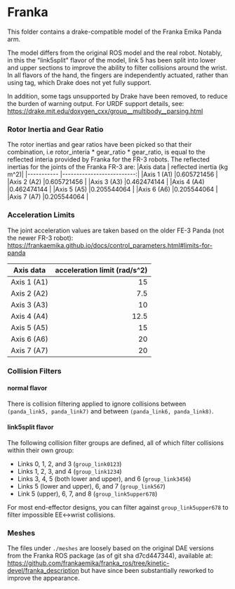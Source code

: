 # Franka

This folder contains a drake-compatible model of the Franka Emika Panda arm.

The model differs from the original ROS model and the real robot. Notably, in
this the "link5split" flavor of the model, link 5 has been split into lower and
upper sections to improve the ability to filter collisions around the wrist. In
all flavors of the hand, the fingers are independently actuated, rather than
using <mimic> tag, which Drake does not yet fully support.

In addition, some tags unsupported by Drake have been removed, to reduce the
burden of warning output. For URDF support details, see:
https://drake.mit.edu/doxygen_cxx/group__multibody__parsing.html

### Rotor Inertia and Gear Ratio

The rotor inertias and gear ratios have been picked so that their combination,
i.e rotor_interia * gear_ratio * gear_ratio, is equal to the reflected interia
provided by Franka for the FR-3 robots.
The reflected inertias for the joints of the Franka FR-3 are:
|Axis data   | reflected inertia (kg m^2)|
|----------- |--------------------------:|
|Axis 1 (A1) |0.605721456                |
|Axis 2 (A2) |0.605721456                |
|Axis 3 (A3) |0.462474144                |
|Axis 4 (A4) |0.462474144                |
|Axis 5 (A5) |0.205544064                |
|Axis 6 (A6) |0.205544064                |
|Axis 7 (A7) |0.205544064                |

### Acceleration Limits

The joint acceleration values are taken based on the older FE-3 Panda (not
the newer FR-3 robot):
https://frankaemika.github.io/docs/control_parameters.html#limits-for-panda

|Axis data   | acceleration limit (rad/s^2)|
|----------- |----------------------------:|
|Axis 1 (A1) |15                           |
|Axis 2 (A2) |7.5                          |
|Axis 3 (A3) |10                           |
|Axis 4 (A4) |12.5                         |
|Axis 5 (A5) |15                           |
|Axis 6 (A6) |20                           |
|Axis 7 (A7) |20                           |

### Collision Filters

#### normal flavor

There is collision filtering applied to ignore collisions between `(panda_link5,
panda_link7)` and between `(panda_link6, panda_link8)`.

#### link5split flavor

The following collision filter groups are defined, all of which filter
collisions within their own group:
- Links 0, 1, 2, and 3 (`group_link0123`)
- Links 1, 2, 3, and 4 (`group_link1234`)
- Links 3, 4, 5 (both lower and upper), and 6 (`group_link3456`)
- Links 5 (lower and upper), 6, and 7 (`group_link567`)
- Link 5 (upper), 6, 7, and 8 (`group_link5upper678`)

For most end-effector designs, you can filter against `group_link5upper678` to
filter impossible EE<->wrist collisions.

### Meshes

The files under `./meshes` are loosely based on the original DAE versions from
the Franka ROS package (as of git sha d7cd447344), available at:
 https://github.com/frankaemika/franka_ros/tree/kinetic-devel/franka_description
but have since been substantially reworked to improve the appearance.
